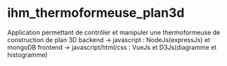 # ihm_thermoformeuse_plan3d
Application permettant de contrôler et manipuler une thermoformeuse de construction de plan 3D
backend -> javascript : NodeJs(expressJs) et mongoDB
frontend -> javascript/html/css : VueJs et D3Js(diagramme et histogramme)
